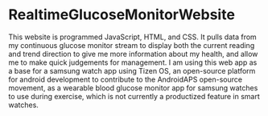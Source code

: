 # RealtimeGlucoseMonitorWebsite

This website is programmed JavaScript, HTML, and CSS. It pulls data from my continuous glucose monitor stream to display both the current reading and trend direction to give me more information about my health, and allow me to make quick judgements for management. I am using this web app as a base for a samsung watch app using Tizen OS, an open-source platform for android development to contribute to the AndroidAPS open-source movement, as a wearable blood glucose monitor app for samsung watches to use during exercise, which is not currently a productized feature in smart watches.
